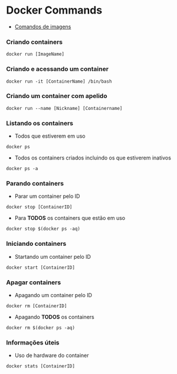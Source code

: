# Docker Commands

* [Comandos de imagens](/images.md)


### Criando containers

```
docker run [ImageName]
```

### Criando e acessando um container

```
docker run -it [ContainerName] /bin/bash
```

### Criando um container com apelido

```
docker run --name [Nickname] [Containername]
```


### Listando os containers

* Todos que estiverem em uso

```
docker ps
```

* Todos os containers criados incluindo os que estiverem inativos

```
docker ps -a
```


### Parando containers

* Parar um container pelo ID

```
docker stop [ContainerID]
```

* Para **TODOS** os containers que estão em uso

```
docker stop $(docker ps -aq)
```


### Iniciando containers

* Startando um container pelo ID

```
docker start [ContainerID]
```


### Apagar containers

* Apagando um container pelo ID

```
docker rm [ContainerID]
```

* Apagando **TODOS** os containers

```
docker rm $(docker ps -aq)
```

### Informações úteis

* Uso de hardware do container

```
docker stats [ContainerID]
```
